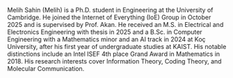 Melih Sahin (Melih) is a Ph.D. student in Engineering at the University of Cambridge. He joined the Internet of Everything (IoE) Group in October 2025 and is supervised by Prof. Akan. He received an M.S. in Electrical and Electronics Engineering with thesis in 2025 and a B.Sc. in Computer Engineering with a Mathematics minor and an AI track in 2024 at Koç University, after his first year of undergraduate studies at KAIST. His notable distinctions include an Intel ISEF 4th place Grand Award in Mathematics in 2018. His research interests cover Information Theory, Coding Theory, and Molecular Communication.
